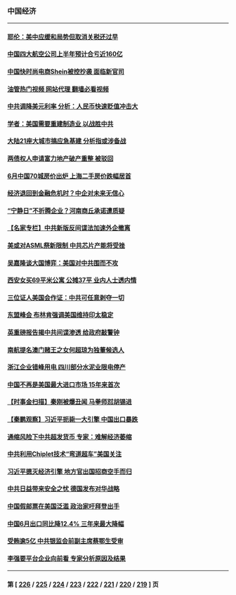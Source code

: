 ### 中国经济
---
#### [耶伦：美中应缓和局势但取消关税还过早](../../pages/ncid283/n14035448.md?07170045) 
#### [中国四大航空公司上半年预计合亏近160亿](../../pages/ncid283/n14035021.md?07170045) 
#### [中国快时尚电商Shein被控抄袭 面临新官司](../../pages/ncid283/n14034954.md?07170045) 
#### [油管热门视频 网站代理 翻墙必看视频](http://138.2.39.72:81/youtube.html?epic-marker?07170045)
#### [中共调降美元利率 分析：人民币快速贬值冲击大](../../pages/ncid283/n14034942.md?07170045) 
#### [学者：美国需要重建制造业 以战胜中共](../../pages/ncid283/n14034841.md?07170045) 
#### [大陆21座大城市搞应急基建 分析指或涉备战](../../pages/ncid283/n14034778.md?07170045) 
#### [两债权人申请富力地产破产重整 被驳回](../../pages/ncid283/n14034742.md?07170045) 
#### [6月中国70城房价出炉 上海二手房价跌幅居首](../../pages/ncid283/n14034712.md?07170045) 
#### [经济退回到金融危机时？中企对未来无信心](../../pages/ncid283/n14034506.md?07170045) 
#### [“宁静日”不折腾企业？河南商丘承诺遭质疑](../../pages/ncid283/n14034525.md?07170045) 
#### [【名家专栏】中共新版反间谍法加速外企撤离](../../pages/ncid283/n14034340.md?07170045) 
#### [美或对ASML祭新限制 中共芯片产能将受挫](../../pages/ncid283/n14034476.md?07170045) 
#### [吴嘉隆谈大国博弈：美国对中共围而不攻](../../pages/ncid283/n14033981.md?07170045) 
#### [西安女买69平米公寓 公摊37平 业内人士透内情](../../pages/ncid283/n14034265.md?07170045) 
#### [三位证人美国会作证：中共可任意剥夺一切](../../pages/ncid283/n14034378.md?07170045) 
#### [东盟峰会 布林肯强调美国维持印太稳定](../../pages/ncid283/n14034355.md?07170045) 
#### [英重磅报告揭中共间谍渗透 给政府敲警钟](../../pages/ncid283/n14034267.md?07170045) 
#### [南航提名澳门赌王之女何超琼为独董候选人](../../pages/ncid283/n14034193.md?07170045) 
#### [浙江企业错峰用电 四川部分水泥业限电停产](../../pages/ncid283/n14034119.md?07170045) 
#### [中国不再是美国最大进口市场 15年来首次](../../pages/ncid283/n14034024.md?07170045) 
#### [【时事金扫描】秦刚被爆丑闻 马拳师怼胡锡进](../../pages/ncid283/n14033969.md?07170045) 
#### [【秦鹏观察】习近平扼毙一大引擎 中国出口暴跌](../../pages/ncid283/n14033967.md?07170045) 
#### [通缩风险下中共超发货币 专家：难解经济萎缩](../../pages/ncid283/n14033138.md?07170045) 
#### [中共利用Chiplet技术“弯道超车”美国关注](../../pages/ncid283/n14033860.md?07170045) 
#### [习近平摁灭经济引擎 地方官出国招商空手而归](../../pages/ncid283/n14033492.md?07170045) 
#### [中共日益带来安全之忧 德国发布对华战略](../../pages/ncid283/n14033710.md?07170045) 
#### [中国假邮票在美国泛滥 政治家吁拜登出手](../../pages/ncid283/n14033701.md?07170045) 
#### [中国6月出口同比降12.4% 三年来最大降幅](../../pages/ncid283/n14033585.md?07170045) 
#### [受贿逾5亿 中共银监会前副主席蔡鄂生受审](../../pages/ncid283/n14033579.md?07170045) 
#### [李强要平台企业向前看 专家分析原因及结果](../../pages/ncid283/n14033495.md?07170045) 

---
#### 第 [ [226](./226.md?07170045) / [225](./225.md?07170045) / [224](./224.md?07170045) / [223](./223.md?07170045) / [222](./222.md?07170045) / [221](./221.md?07170045) / [220](./220.md?07170045) / [219](./219.md?07170045) ] 页
